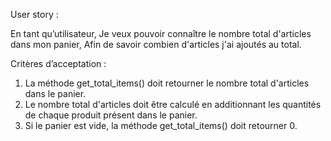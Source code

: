 User story : 

En tant qu’utilisateur,
Je veux pouvoir connaître le nombre total d'articles dans mon panier,
Afin de savoir combien d'articles j'ai ajoutés au total.

Critères d’acceptation : 

1. La méthode get_total_items() doit retourner le nombre total d'articles dans le panier.
2. Le nombre total d'articles doit être calculé en additionnant les quantités de chaque produit présent dans le panier.
3. Si le panier est vide, la méthode get_total_items() doit retourner 0.
